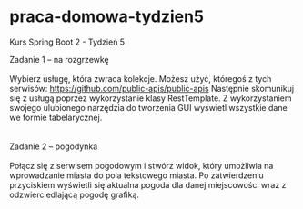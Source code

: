 # praca-domowa-tydzien5
Kurs Spring Boot 2 - Tydzień 5

<bold>Zadanie 1 – na rozgrzewkę</bold><br><br>
Wybierz usługę, która zwraca kolekcje. Możesz użyć, któregoś z tych serwisów:
https://github.com/public-apis/public-apis
Następnie skomunikuj się z usługą poprzez wykorzystanie klasy RestTemplate.
Z wykorzystaniem swojego ulubionego narzędzia do tworzenia GUI wyświetl wszystkie dane we formie tabelarycznej.
<br><br><br>
<bold>Zadanie 2 – pogodynka</bold><br><br>
Połącz się z serwisem pogodowym i stwórz widok, który umożliwia na wprowadzanie miasta do pola tekstowego miasta. Po zatwierdzeniu przyciskiem wyświetli się aktualna pogoda dla danej miejscowości wraz z odzwierciedlającą pogodę grafiką.
